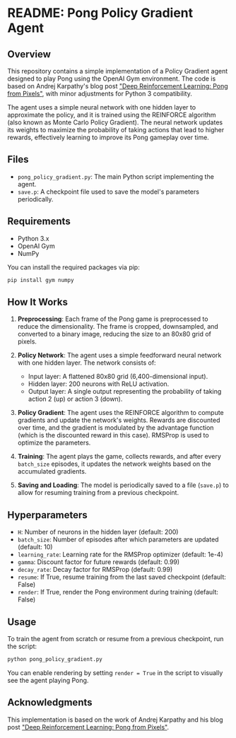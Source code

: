 # README: Pong Policy Gradient Agent

## Overview
This repository contains a simple implementation of a Policy Gradient agent designed to play Pong using the OpenAI Gym environment. The code is based on Andrej Karpathy's blog post ["Deep Reinforcement Learning: Pong from Pixels"](https://karpathy.github.io/2016/05/31/rl/), with minor adjustments for Python 3 compatibility.

The agent uses a simple neural network with one hidden layer to approximate the policy, and it is trained using the REINFORCE algorithm (also known as Monte Carlo Policy Gradient). The neural network updates its weights to maximize the probability of taking actions that lead to higher rewards, effectively learning to improve its Pong gameplay over time.

## Files
- `pong_policy_gradient.py`: The main Python script implementing the agent.
- `save.p`: A checkpoint file used to save the model's parameters periodically.

## Requirements
- Python 3.x
- OpenAI Gym
- NumPy

You can install the required packages via pip:
```bash
pip install gym numpy
```

## How It Works
1. **Preprocessing**: Each frame of the Pong game is preprocessed to reduce the dimensionality. The frame is cropped, downsampled, and converted to a binary image, reducing the size to an 80x80 grid of pixels.

2. **Policy Network**: The agent uses a simple feedforward neural network with one hidden layer. The network consists of:
   - Input layer: A flattened 80x80 grid (6,400-dimensional input).
   - Hidden layer: 200 neurons with ReLU activation.
   - Output layer: A single output representing the probability of taking action 2 (up) or action 3 (down).

3. **Policy Gradient**: The agent uses the REINFORCE algorithm to compute gradients and update the network's weights. Rewards are discounted over time, and the gradient is modulated by the advantage function (which is the discounted reward in this case). RMSProp is used to optimize the parameters.

4. **Training**: The agent plays the game, collects rewards, and after every `batch_size` episodes, it updates the network weights based on the accumulated gradients.

5. **Saving and Loading**: The model is periodically saved to a file (`save.p`) to allow for resuming training from a previous checkpoint.

## Hyperparameters
- `H`: Number of neurons in the hidden layer (default: 200)
- `batch_size`: Number of episodes after which parameters are updated (default: 10)
- `learning_rate`: Learning rate for the RMSProp optimizer (default: 1e-4)
- `gamma`: Discount factor for future rewards (default: 0.99)
- `decay_rate`: Decay factor for RMSProp (default: 0.99)
- `resume`: If True, resume training from the last saved checkpoint (default: False)
- `render`: If True, render the Pong environment during training (default: False)

## Usage
To train the agent from scratch or resume from a previous checkpoint, run the script:
```bash
python pong_policy_gradient.py
```

You can enable rendering by setting `render = True` in the script to visually see the agent playing Pong.

## Acknowledgments
This implementation is based on the work of Andrej Karpathy and his blog post ["Deep Reinforcement Learning: Pong from Pixels"](https://karpathy.github.io/2016/05/31/rl/).